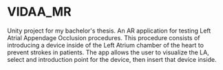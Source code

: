 # VIDAA_MR
Unity project for my bachelor's thesis. An AR application for testing Left Atrial Appendage Occlusion procedures. This procedure consists of introducing a device inside of the Left Atrium chamber of the heart to prevent strokes in patients. The app allows the user to visualize the LA, select and introduction point for the device, then insert that device inside.
